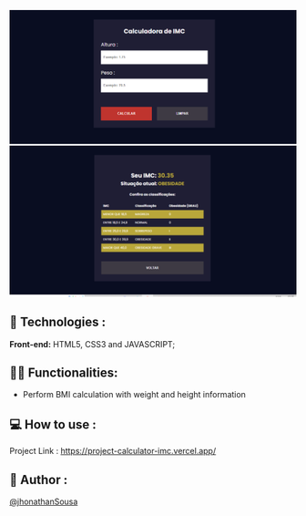 ![Logo](calculator.PNG)
![Logo](result.PNG)

## 🚀 Technologies :

**Front-end:** HTML5, CSS3 and JAVASCRIPT;

## 👩‍💻 Functionalities:

- Perform BMI calculation with weight and height information

## 💻 How to use :

Project Link : https://project-calculator-imc.vercel.app/

## 👨 Author :

[@jhonathanSousa](https://www.linkedin.com/in/jhonathan-alves-sousa/)